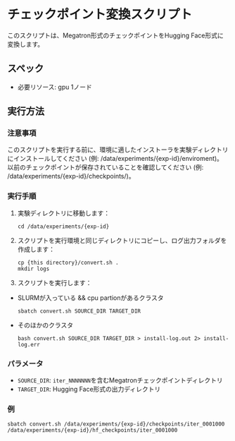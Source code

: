 # チェックポイント変換スクリプト

このスクリプトは、Megatron形式のチェックポイントをHugging Face形式に変換します。

## スペック
- 必要リソース: gpu 1ノード

## 実行方法

### 注意事項
このスクリプトを実行する前に、環境に適したインストーラを実験ディレクトリにインストールしてください (例: /data/experiments/{exp-id}/enviroment)。
以前のチェックポイントが保存されていることを確認してください (例: /data/experiments/{exp-id}/checkpoints/)。

### 実行手順

1. 実験ディレクトリに移動します：
    ```shell
    cd /data/experiments/{exp-id}
    ```

2. スクリプトを実行環境と同じディレクトリにコピーし、ログ出力フォルダを作成します：
    ```shell
    cp {this directory}/convert.sh .
    mkdir logs
    ```

3. スクリプトを実行します：
  - SLURMが入っている && cpu partionがあるクラスタ
    ```shell
    sbatch convert.sh SOURCE_DIR TARGET_DIR
    ```
  - そのほかのクラスタ
    ```shell
    bash convert.sh SOURCE_DIR TARGET_DIR > install-log.out 2> install-log.err
    ```


### パラメータ

- `SOURCE_DIR`: `iter_NNNNNNN`を含むMegatronチェックポイントディレクトリ
- `TARGET_DIR`: Hugging Face形式の出力ディレクトリ

### 例

```shell
sbatch convert.sh /data/experiments/{exp-id}/checkpoints/iter_0001000 /data/experiments/{exp-id}/hf_checkpoints/iter_0001000
```

